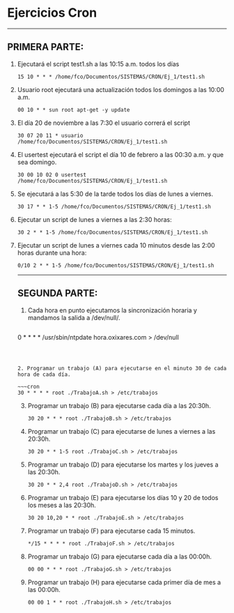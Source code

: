 # Ejercicios Cron

---

## PRIMERA PARTE:

1. Ejecutará el script test1.sh a las 10:15 a.m. todos los días

   ~~~cron
   15 10 * * * /home/fco/Documentos/SISTEMAS/CRON/Ej_1/test1.sh
   ~~~

   

2. Usuario root ejecutará una actualización todos los domingos a las 10:00 a.m.

   ~~~cron
   00 10 * * sun root apt-get -y update
   ~~~

   

3. El día 20 de noviembre a las 7:30 el usuario correrá el script

   ~~~~cron
   30 07 20 11 * usuario /home/fco/Documentos/SISTEMAS/CRON/Ej_1/test1.sh
   ~~~~

   

4. El usertest ejecutará el script el día 10 de febrero a las 00:30 a.m. y que sea domingo.

   ~~~cron
   30 00 10 02 0 usertest /home/fco/Documentos/SISTEMAS/CRON/Ej_1/test1.sh
   ~~~

   

5. Se ejecutará a las 5:30 de la tarde todos los días de lunes a viernes.

   ~~~cron
   30 17 * * 1-5 /home/fco/Documentos/SISTEMAS/CRON/Ej_1/test1.sh
   ~~~

   

6. Ejecutar un script de lunes a viernes a las 2:30 horas:

   ~~~~cron
   30 2 * * 1-5 /home/fco/Documentos/SISTEMAS/CRON/Ej_1/test1.sh
   ~~~~

   

7. Ejecutar un script de lunes a viernes cada 10 minutos desde las 2:00 horas durante una hora:

   ~~~~cron
   0/10 2 * * 1-5 /home/fco/Documentos/SISTEMAS/CRON/Ej_1/test1.sh
   ~~~~

    

   ---

   ## SEGUNDA PARTE:

   1. Cada hora en punto ejecutamos la sincronización horaria y mandamos la salida a /dev/null/.

      ~~~
   0 * * * * /usr/sbin/ntpdate hora.oxixares.com > /dev/null
      ~~~

      

   2. Programar un trabajo (A) para ejecutarse en el minuto 30 de cada hora de cada día.

      ~~~cron
   30 * * * * root ./TrabajoA.sh > /etc/trabajos 
      ~~~

      

   3. Programar un trabajo (B) para ejecutarse cada día a las 20:30h.
   
      ~~~~cron
      30 20 * * * root ./TrabajoB.sh > /etc/trabajos 
      ~~~~
   
      
   
   4. Programar un trabajo (C) para ejecutarse de lunes a viernes a las 20:30h.
   
      ~~~~cron
      30 20 * * 1-5 root ./TrabajoC.sh > /etc/trabajos 
      ~~~~
   
      
   
   5. Programar un trabajo (D) para ejecutarse los martes y los jueves a las 20:30h.
   
      ~~~~cron
      30 20 * * 2,4 root ./TrabajoD.sh > /etc/trabajos 
      ~~~~
   
      
   
   6. Programar un trabajo (E) para ejecutarse los días 10 y 20 de todos los meses a las 20:30h.
   
      ~~~~cron
      30 20 10,20 * * root ./TrabajoE.sh > /etc/trabajos 
      ~~~~
   
      
   
   7. Programar un trabajo (F) para ejecutarse cada 15 minutos.
   
      ~~~~cron
      */15 * * * * root ./TrabajoF.sh > /etc/trabajos 
      ~~~~
   
      
   
   8. Programar un trabajo (G) para ejecutarse cada día a las 00:00h.
   
      ~~~~cron
      00 00 * * * root ./TrabajoG.sh > /etc/trabajos 
      ~~~~
   
      
   
   9. Programar un trabajo (H) para ejecutarse cada primer día de mes a las 00:00h.
   
      ~~~~cron
      00 00 1 * * root ./TrabajoH.sh > /etc/trabajos 
      ~~~~
   
      
